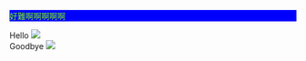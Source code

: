 <!DOCTYPE html>
<html lang="en">
<head>
    <meta charset="UTF-8">
    <title>期中</title>
</head>
<style>
    /*for class*/
    .card1 {
        background: blue;
    }
</style>
<body>
<div class="card1">
    <p style="color: chartreuse"
    <h1>好難啊啊啊啊啊</h1>
</div>
</p>
<div class="container">
    <div class="inner">Hello <img
            src="https://memeprod.ap-south-1.linodeobjects.com/user-template/7647d5c20364127964fbc8079617c8b2.png">
    </div>
    <div class="inner">Goodbye <img
            src="https://memeprod.ap-south-1.linodeobjects.com/user-template/03f01617946e73cbcb2259e47a4a69ca.png">
    </div>
</div>

<script src="https://code.jquery.com/jquery-3.6.4.js"> </script>
<script type="text/javascript">
    $(function () {
        console.log("OMG!!")
        $( ".inner" ).append( "<p style=\"color: red\"> Test</p>" );
    });

</script>
</body>
</html>
